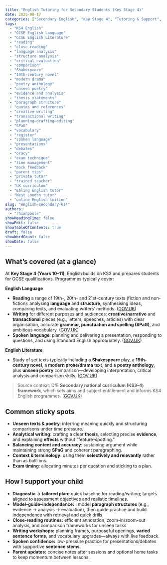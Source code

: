 ```yaml
---
title: "English Tutoring for Secondary Students (Key Stage 4)"
date: 2025-08-17
categories: ["Secondary English", "Key Stage 4", "Tutoring & Support", "National Curriculum (England)"]
tags:
  - "KS4 English"
  - "GCSE English Language"
  - "GCSE English Literature"
  - "reading"
  - "close reading"
  - "language analysis"
  - "structure analysis"
  - "critical evaluation"
  - "comparison"
  - "Shakespeare"
  - "19th-century novel"
  - "modern drama"
  - "poetry anthology"
  - "unseen poetry"
  - "evidence and analysis"
  - "thesis statements"
  - "paragraph structure"
  - "quotes and references"
  - "creative writing"
  - "transactional writing"
  - "planning–drafting–editing"
  - "SPaG"
  - "vocabulary"
  - "register"
  - "spoken language"
  - "presentations"
  - "debates"
  - "oracy"
  - "exam technique"
  - "time management"
  - "mock feedback"
  - "parent tips"
  - "private tutor"
  - "trained teacher"
  - "UK curriculum"
  - "Ealing English tutor"
  - "West London tutor"
  - "online English tuition"
slug: "english-secondary-ks4"
authors:
  - "rhianpoole"
showReadingTime: false
showEdit: false
showTableOfContents: true
draft: false
showWordCount: false
showDate: false
---
```


## What’s covered (at a glance)

At **Key Stage 4 (Years 10–11)**, English builds on KS3 and prepares students for GCSE qualifications. Programmes typically cover:

**English Language**  
- **Reading** a range of 19th-, 20th- and 21st-century texts (fiction and non-fiction): analysing **language** and **structure**, synthesising ideas, comparing texts, and evaluating writers’ methods. ([GOV.UK][1])  
- **Writing** for different purposes and audiences: **creative/narrative** and **transactional** pieces (e.g., letters, speeches, articles) with clear organisation, accurate **grammar, punctuation and spelling (SPaG)**, and ambitious vocabulary. ([GOV.UK][1])  
- **Spoken language**: planning and delivering a presentation, responding to questions, and using Standard English appropriately. ([GOV.UK][1])

**English Literature**  
- Study of set texts typically including a **Shakespeare** play, a **19th-century novel**, a **modern prose/drama** text, and a **poetry anthology**, plus **unseen poetry** comparison—developing interpretation, critical analysis and comparison skills. ([GOV.UK][1])

> Source context: DfE **Secondary national curriculum (KS3–4) framework**, which sets aims and subject entitlement and informs KS4 English programmes. ([GOV.UK][1])

## Common sticky spots

- **Unseen texts & poetry**: inferring meaning quickly and structuring comparisons under time pressure.  
- **Analytical writing**: crafting a clear **thesis**, selecting precise **evidence**, and explaining **effects** without “feature-spotting.”  
- **Balancing content and accuracy**: sustaining argument while maintaining strong **SPaG** and coherent paragraphing.  
- **Context & terminology**: using them **selectively and relevantly** rather than as bolt-ons.  
- **Exam timing**: allocating minutes per question and sticking to a plan.

## How I support your child

- **Diagnostic → tailored plan:** quick baseline for reading/writing; targets aligned to assessment objectives and realistic timelines.  
- **Model–guide–independence:** I model **paragraph structures** (e.g., evidence → analysis → evaluation), then guide practice and build independence with retrieval and quick drills.  
- **Close-reading routines:** efficient annotation, zoom-in/zoom-out analysis, and comparison frameworks for unseen tasks.  
- **Writing workshops:** planning frames, purposeful openings, **varied sentence forms**, and vocabulary upgrades—always with live feedback.  
- **Spoken confidence:** low-pressure practice for presentations/debates with supportive **sentence stems**.  
- **Parent updates:** concise notes after sessions and optional home tasks to keep momentum between lessons.

[1]: https://assets.publishing.service.gov.uk/media/5da7291840f0b6598f806433/Secondary_national_curriculum_corrected_PDF.pdf "Secondary national curriculum: Key stages 3 and 4 framework (DfE)"
